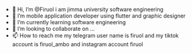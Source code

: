 - 👋 Hi, I’m @Firuol i am jimma university software engineering 
- 👀 I’m mobile application developer using flutter and graphic designer 
- 🌱 I’m currently learning software engineering 
- 💞️ I’m looking to collaborate on ...
- 📫 How to reach me my telegram user name is firuol and my tiktok account is firuol_ambo and instagram account firuol

<!---
Firuol/Firuol is a ✨ special ✨ repository because its `README.md` (this file) appears on your GitHub profile.
You can click the Preview link to take a look at your changes.
--
